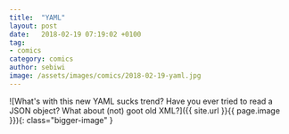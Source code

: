 ```yaml
---
title:  "YAML"
layout: post
date:   2018-02-19 07:19:02 +0100
tag:
- comics
category: comics
author: sebiwi
image: /assets/images/comics/2018-02-19-yaml.jpg
---
```


![What's with this new YAML sucks trend? Have you ever tried to read a JSON object? What about (not) goot old XML?]({{ site.url }}{{ page.image }}){: class="bigger-image" }
